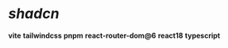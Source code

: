 # ***shadcn***
**vite**
**tailwindcss**
**pnpm**
**react-router-dom@6**
**react18**
**typescript**


